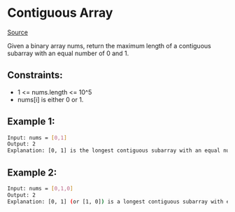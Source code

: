 # Contiguous Array
[Source](https://leetcode.com/problems/contiguous-array/)

Given a binary array nums, return the maximum length of a contiguous subarray with an equal number of 0 and 1.

## Constraints:

 - 1 <= nums.length <= 10^5
 - nums[i] is either 0 or 1.

## Example 1:
```sh
Input: nums = [0,1]
Output: 2
Explanation: [0, 1] is the longest contiguous subarray with an equal number of 0 and 1.
```

## Example 2:
```sh
Input: nums = [0,1,0]
Output: 2
Explanation: [0, 1] (or [1, 0]) is a longest contiguous subarray with equal number of 0 and 1.
```